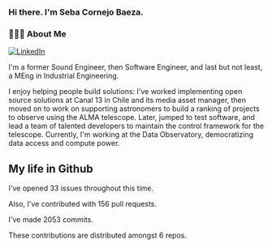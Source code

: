 <h3> Hi there.  I'm Seba Cornejo Baeza.</h3>
<h3> 👨🏻‍💻 About Me </h3>
<a href="http://linkedin.com/in/sebastian-cornejo-baeza/"><img alt="LinkedIn" src="https://img.shields.io/badge/Seba%20Cornejo%20-informational?style=appveyor&logo=linkedin"></a>


I'm a former Sound Engineer, then Software Engineer, and last but not least, a MEng in Industrial Engineering.
 
I enjoy helping people build solutions: I've worked implementing open source solutions at Canal 13 in Chile and its 
media asset manager, then moved on to work on supporting astronomers to build a ranking of projects to observe using the
ALMA telescope. Later, jumped to test software, and lead a team of talented developers to maintain the control 
framework for the telescope. Currently, I'm working at the Data Observatory, democratizing data access and compute power.

<h2> My life in Github </h2>

I've opened 33 issues throughout this time.

Also, I've contributed with 156 pull requests.

I've made 2053 commits.

These contributions are distributed amongst 6 repos.

